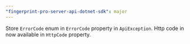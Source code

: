 ```yaml
---
"fingerprint-pro-server-api-dotnet-sdk": major
---
```


Store `ErrorCode` enum in `ErrorCode` property in `ApiException`. Http code in now available in `HttpCode` property.
